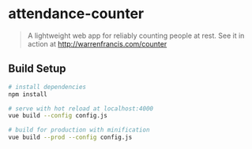 # attendance-counter

> A lightweight web app for reliably counting people at rest.  See it in action at http://warrenfrancis.com/counter

## Build Setup

``` bash
# install dependencies
npm install

# serve with hot reload at localhost:4000
vue build --config config.js

# build for production with minification
vue build --prod --config config.js
```

